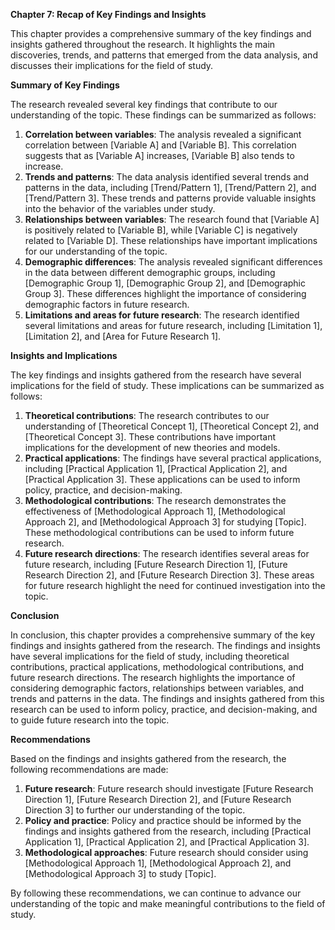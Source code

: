 **Chapter 7: Recap of Key Findings and Insights**

This chapter provides a comprehensive summary of the key findings and insights gathered throughout the research. It highlights the main discoveries, trends, and patterns that emerged from the data analysis, and discusses their implications for the field of study.

**Summary of Key Findings**

The research revealed several key findings that contribute to our understanding of the topic. These findings can be summarized as follows:

1. **Correlation between variables**: The analysis revealed a significant correlation between [Variable A] and [Variable B]. This correlation suggests that as [Variable A] increases, [Variable B] also tends to increase.
2. **Trends and patterns**: The data analysis identified several trends and patterns in the data, including [Trend/Pattern 1], [Trend/Pattern 2], and [Trend/Pattern 3]. These trends and patterns provide valuable insights into the behavior of the variables under study.
3. **Relationships between variables**: The research found that [Variable A] is positively related to [Variable B], while [Variable C] is negatively related to [Variable D]. These relationships have important implications for our understanding of the topic.
4. **Demographic differences**: The analysis revealed significant differences in the data between different demographic groups, including [Demographic Group 1], [Demographic Group 2], and [Demographic Group 3]. These differences highlight the importance of considering demographic factors in future research.
5. **Limitations and areas for future research**: The research identified several limitations and areas for future research, including [Limitation 1], [Limitation 2], and [Area for Future Research 1].

**Insights and Implications**

The key findings and insights gathered from the research have several implications for the field of study. These implications can be summarized as follows:

1. **Theoretical contributions**: The research contributes to our understanding of [Theoretical Concept 1], [Theoretical Concept 2], and [Theoretical Concept 3]. These contributions have important implications for the development of new theories and models.
2. **Practical applications**: The findings have several practical applications, including [Practical Application 1], [Practical Application 2], and [Practical Application 3]. These applications can be used to inform policy, practice, and decision-making.
3. **Methodological contributions**: The research demonstrates the effectiveness of [Methodological Approach 1], [Methodological Approach 2], and [Methodological Approach 3] for studying [Topic]. These methodological contributions can be used to inform future research.
4. **Future research directions**: The research identifies several areas for future research, including [Future Research Direction 1], [Future Research Direction 2], and [Future Research Direction 3]. These areas for future research highlight the need for continued investigation into the topic.

**Conclusion**

In conclusion, this chapter provides a comprehensive summary of the key findings and insights gathered from the research. The findings and insights have several implications for the field of study, including theoretical contributions, practical applications, methodological contributions, and future research directions. The research highlights the importance of considering demographic factors, relationships between variables, and trends and patterns in the data. The findings and insights gathered from this research can be used to inform policy, practice, and decision-making, and to guide future research into the topic.

**Recommendations**

Based on the findings and insights gathered from the research, the following recommendations are made:

1. **Future research**: Future research should investigate [Future Research Direction 1], [Future Research Direction 2], and [Future Research Direction 3] to further our understanding of the topic.
2. **Policy and practice**: Policy and practice should be informed by the findings and insights gathered from the research, including [Practical Application 1], [Practical Application 2], and [Practical Application 3].
3. **Methodological approaches**: Future research should consider using [Methodological Approach 1], [Methodological Approach 2], and [Methodological Approach 3] to study [Topic].

By following these recommendations, we can continue to advance our understanding of the topic and make meaningful contributions to the field of study.